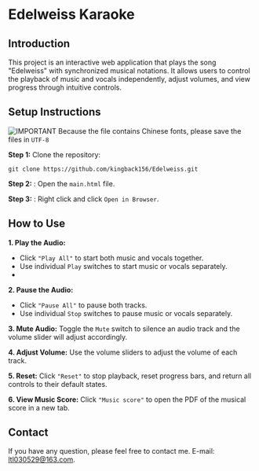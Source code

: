# Edelweiss Karaoke
## Introduction
This project is an interactive web application that plays the song "Edelweiss" with synchronized musical notations. It allows users to control the playback of music and vocals independently, adjust volumes, and view progress through intuitive controls.

## Setup Instructions
![IMPORTANT](https://img.shields.io/badge/IMPORTANT-red) Because the file contains Chinese fonts, please save the files in `UTF-8`

**Step 1:** Clone the repository:
```
git clone https://github.com/kingback156/Edelweiss.git
```
**Step 2:** : Open the `main.html` file.

**Step 3:** : Right click and click `Open in Browser`.

## How to Use
**1. Play the Audio:**
- Click `"Play All"` to start both music and vocals together.
- Use individual `Play` switches to start music or vocals separately.
- 
**2. Pause the Audio:**
- Click `"Pause All"` to pause both tracks.
- Use individual `Stop` switches to pause music or vocals separately.
  
**3. Mute Audio:** Toggle the `Mute` switch to silence an audio track and the volume slider will adjust accordingly.

**4. Adjust Volume:** Use the volume sliders to adjust the volume of each track.

**5. Reset:** Click `"Reset"` to stop playback, reset progress bars, and return all controls to their default states.

**6. View Music Score:** Click `"Music score"` to open the PDF of the musical score in a new tab.

## Contact
If you have any question, please feel free to contact me. E-mail: ltl030529@163.com.
